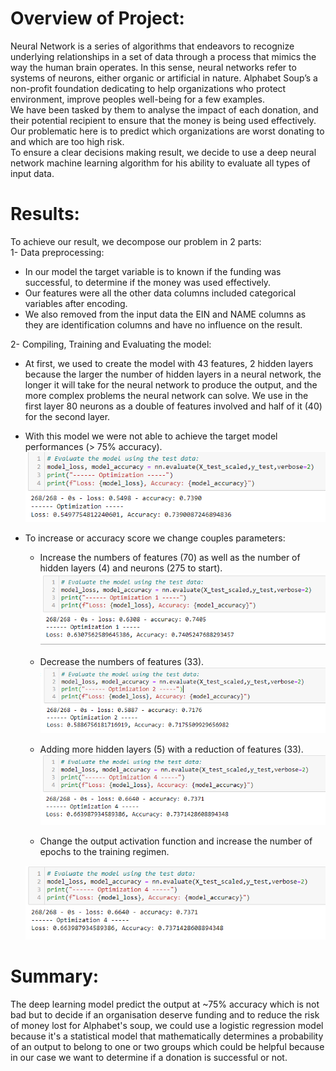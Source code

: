 # Overview of Project:

Neural Network is a series of algorithms that endeavors to recognize underlying relationships in a set of data through a process that mimics the way the human brain operates. In this sense, neural networks refer to systems of neurons, either organic or artificial in nature.
Alphabet Soup’s a non-profit foundation dedicating to help organizations who protect environment, improve peoples well-being for a few examples.<br>
We have been tasked by them to analyse the impact of each donation, and their potential recipient to ensure that the money is being used effectively.<br>
Our problematic here is to predict which organizations are worst donating to and which are too high risk.<br>
To ensure a clear decisions making result, we decide to use a deep neural network machine learning algorithm for his ability to evaluate all types of input data.


# Results:

To achieve our result, we decompose our problem in 2 parts:
<br>
1- Data preprocessing:

  - In our model the target variable is to known if the funding was successful, to determine if the money was used effectively.
  - Our features were all the other data columns included categorical variables after encoding.
  - We also removed from the input data the EIN and NAME columns as they are identification columns and have no influence on the result.
 
    
2- Compiling, Training and Evaluating the model:

  
  - At first, we used to create the model with 43 features, 2 hidden layers because the larger the number of hidden layers in a neural network, the longer it will take for the neural network to produce the output, and the more complex problems the neural network can solve. We use in the first layer 80 neurons as a double of features involved and half of it (40) for the second layer.
  - With this model we were not able to achieve the target model performances (> 75% accuracy).
    ![](Images/before_optimization.PNG)
    
   
  - To increase or accuracy score we change couples parameters:
 
    - Increase the numbers of features (70) as well as the number of hidden layers (4) and neurons (275 to start).
    ![](Images/optimization_1.PNG)
 
    - Decrease the numbers of features (33).
    ![](Images/optimization_2.PNG)
  
    - Adding more hidden layers (5) with a reduction of features (33).
    ![](Images/optimization_4.PNG)
 
    - Change the output activation function and increase the number of epochs to the training regimen. 
    
    ![](Images/optimization_4.PNG)

    
# Summary:

The deep learning model predict the output at ~75% accuracy which is not bad but to decide if an organisation deserve funding and to reduce the risk of money lost for Alphabet's soup, we could use a logistic regression model because it's a statistical model that mathematically determines a probability of an output to belong to one or two groups which could be helpful because in our case we want to determine if a donation is successful or not. 